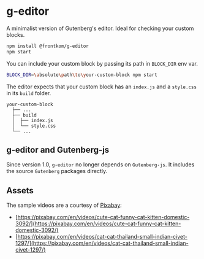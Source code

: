 # g-editor

A minimalist version of Gutenberg's editor. Ideal for checking your custom blocks.

``` bash
npm install @frontkom/g-editor
npm start
```

You can include your custom block by passing its path in `BLOCK_DIR` env var.

``` bash
BLOCK_DIR=\absolute\path\to\your-custom-block npm start
```

The editor expects that your custom block has an `index.js` and a `style.css` in its `build` folder.

```
your-custom-block
  ├── ...
  ├── build
  │  ├── index.js
  │  └── style.css
  └── ...
```

## g-editor and Gutenberg-js

Since version 1.0, `g-editor` no longer depends on `Gutenberg-js`.
It includes the source `Gutenberg` packages directly.

## Assets

The sample videos are a courtesy of [Pixabay](https://pixabay.com/):

  * [https://pixabay.com/en/videos/cute-cat-funny-cat-kitten-domestic-3092/](https://pixabay.com/en/videos/cute-cat-funny-cat-kitten-domestic-3092/)
  * [https://pixabay.com/en/videos/cat-cat-thailand-small-indian-civet-1297/](https://pixabay.com/en/videos/cat-cat-thailand-small-indian-civet-1297/)
